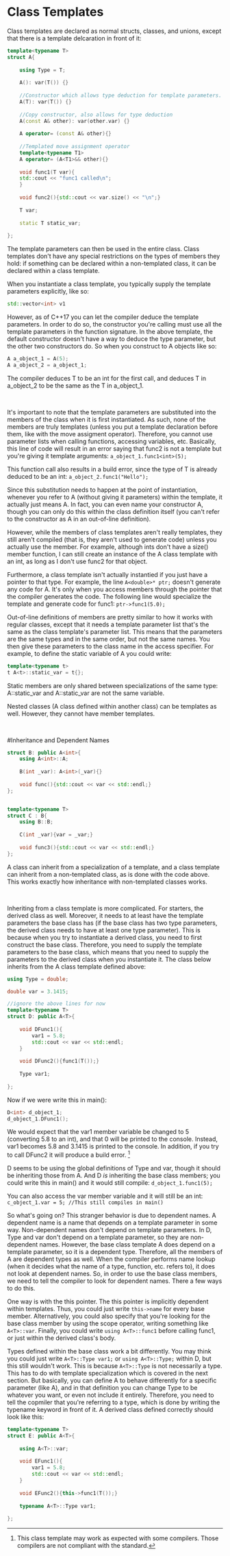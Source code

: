 # Class Templates

Class templates are declared as normal structs, classes, and unions, except that there is a template delcaration in front of it:

```c++
template<typename T>
struct A{
    
    using Type = T;
    
    A(): var(T()) {} 
        
    //Constructor which allows type deduction for template parameters.
    A(T): var(T()) {} 
        
    //Copy constructor, also allows for type deduction
    A(const A& other): var(other.var) {} 
    
    A operator= (const A& other){}
    
    //Templated move assignment operator
    template<typename T1>
    A operator= (A<T1>&& other){} 
    
    void func1(T var){
    std::cout << "func1 called\n";
    }
    
    void func2(){std::cout << var.size() << "\n";}
    
    T var;
    
    static T static_var;
    
};

```

The template parameters can then be used in the entire class. Class templates don't have any special restrictions on the types of members they hold: if something can be declared within a non-templated class, it can be declared within a class template.

When you instantiate a class template, you typically supply the template parameters explicitly, like so: 

```c++
std::vector<int> v1
```

However, as of C++17 you can let the compiler deduce the template parameters. In order to do so, the constructor you're calling must use all the template parameters in the function signature. In the above template, the default constructor doesn't have a way to deduce the type parameter, but the other two constructors do. So when you construct to A objects like so:

```c++
A a_object_1 = A(5);
A a_object_2 = a_object_1;
```
The compiler deduces T to be an int for the first call, and deduces T in a\_object\_2 to be the same as the T in a\_object\_1.

&nbsp;

It's important to note that the template parameters are substituted into the members of the class when it is first instantiated. As such, none of the members are truly templates (unless you put a template declaration before them, like with the move assigment operator). Therefore, you cannot use parameter lists when calling functions, accessing variables, etc. Basically, this line of code will result in an error saying that func2 is not a template but you're giving it template arguments: `a_object_1.func1<int>(5);`

This function call also results in a build error, since the type of T is already deduced to be an int: `a_object_2.func1("Hello");`

Since this substitution needs to happen at the point of instantiation, whenever you refer to A (without giving it parameters) within the template, it actually just means A<T>. In fact, you can even name your constructor A<T>, though you can only do this within the class definition itself (you can't refer to the constructor as A<T> in an out-of-line definition).

However, while the members of class templates aren't really templates, they still aren't compiled (that is, they aren't used to generate code) unless you actually use the member. For example, although ints don't have a size() member function, I can still create an instance of the A class template with an int, as long as I don't use func2 for that object.

Furthermore, a class template isn't actually instantied if you just have a pointer to that type. For example, the line `A<double>* ptr;` doesn't generate any code for A<double>. It's only when you access members through the pointer that the compiler generates the code. The following line would specialize the template and generate code for func1: `ptr->func1(5.0);`

Out-of-line definitions of members are pretty similar to how it works with regular classes, except that it needs a template parameter list that's the same as the class template's parameter list. This means that the parameters are the same types and in the same order, but not the same names. You then give these parameters to the class name in the access specifier. For example, to define the static variable of A you could write:

```c++
template<typename t>
t A<t>::static_var = t{};
```

Static members are only shared between specializations of the same type: A<int>::static\_var and A<double>::static\_var are not the same variable.

Nested classes (A class defined within another class) can be templates as well. However, they cannot have member templates.



&nbsp;

#Inheritance and Dependent Names


```c++
struct B: public A<int>{
    using A<int>::A;
    
    B(int _var): A<int>(_var){}
    
    void func(){std::cout << var << std::endl;}
};


template<typename T>
struct C : B{
    using B::B;
    
    C(int _var){var = _var;}
    
    void func3(){std::cout << var << std::endl;}
};

```


A class can inherit from a specialization of a template, and a class template can inherit from a non-templated class, as is done with the code above. This works exactly how inheritance with non-templated classes works.

&nbsp;

Inheriting from a class template is more complicated. For starters, the derived class as well. Moreover, it needs to at least have the template parameters the base class has (if the base class has two type parameters, the derived class needs to have at least one type parameter). This is because when you try to instantiate a derived class, you need to first construct the base class. Therefore, you need to supply the template parameters to the base class, which means that you need to supply the parameters to the derived class when you instantiate it. The class below inherits from the A class template defined above:

```c++
using Type = double;

double var = 3.1415;

//ignore the above lines for now
template<typename T>
struct D: public A<T>{
    
    void DFunc1(){
        var1 = 5.8;
        std::cout << var << std::endl;
    }
    
    void DFunc2(){func1(T());}
    
    Type var1;
    
};
```

Now if we were write this in main():

```c++
D<int> d_object_1;
d_object_1.DFunc1();
```

We would expect that the var1 member variable be changed to 5 (converting 5.8 to an int), and that 0 will be printed to the console. Instead, var1 becomes 5.8 and 3.1415 is printed to the console. In addition, if you try to call DFunc2 it will produce a build error. [^1] 
[^1]: This class template may work as expected with some compilers. Those compilers are not compliant with the standard.

D seems to be using the global definitions of Type and var, though it should be inheriting those from A. And D *is* inheriting the base class members; you could write this in main() and it would still compile: `d_object_1.func1(5);`

You can also access the var member variable and it will still be an int: `    c_object_1.var = 5; //This still compiles in main()`

So what's going on? This stranger behavior is due to dependent names. A dependent name is a name that depends on a template parameter in some way. Non-dependent names don't depend on template parameters. In D, Type and var don't depend on a template parameter, so they are non-dependent names. However, the base class template A<T> does depend on a template parameter, so it is a dependent type. Therefore, all the members of A<T> are dependent types as well. When the compiler performs name lookup (when it decides what the name of a type, function, etc. refers to), it does not look at dependent names. So, in order to use the base class members, we need to tell the compiler to look for dependent names. There a few ways to do this.

One way is with the this pointer. The this pointer is implicitly dependent within templates. Thus, you could just write `this->name` for every base member. Alternatively, you could also specify that you're looking for the base class member by using the scope operator, writing something like `A<T>::var`. Finally, you could write `using A<T>::func1` before calling func1, or just within the derived class's body.

Types defined within the base class work a bit differently. You may think you could just write `A<T>::Type var1;` or `using A<T>::Type;` within D, but this still wouldn't work. This is because `A<T>::Type` is not necessarily a type. This has to do with template specialization which is covered in the next section. But basically, you can define A to behave differently for a specific parameter (like A<double>), and in that definition you can change Type to be whatever you want, or even not include it entirely. Therefore, you need to tell the copmiler that you're referring to a type, which is done by writing the typename keyword in front of it. A derived class defined correctly should look like this:

```c++
template<typename T>
struct E: public A<T>{
    
    using A<T>::var;
    
    void EFunc1(){
        var1 = 5.8;
        std::cout << var << std::endl;
    }
    
    void EFunc2(){this->func1(T());}
    
    typename A<T>::Type var1;
    
};
```

